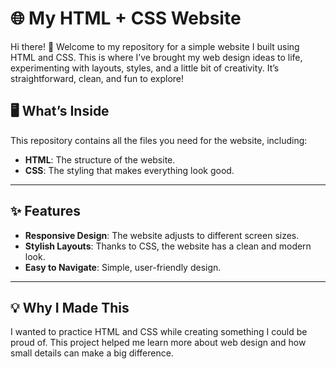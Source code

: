 # 🌐 My HTML + CSS Website  

Hi there! 👋 Welcome to my repository for a simple website I built using HTML and CSS. 
This is where I’ve brought my web design ideas to life, experimenting with layouts, styles, and a little bit of creativity.
It’s straightforward, clean, and fun to explore!  


## 🖥️ What’s Inside  

This repository contains all the files you need for the website, including:  
- **HTML**: The structure of the website.  
- **CSS**: The styling that makes everything look good.  

---


## ✨ Features  

- **Responsive Design**: The website adjusts to different screen sizes.  
- **Stylish Layouts**: Thanks to CSS, the website has a clean and modern look.  
- **Easy to Navigate**: Simple, user-friendly design.  

---

## 💡 Why I Made This  

I wanted to practice HTML and CSS while creating something I could be proud of.
This project helped me learn more about web design and how small details can make a big difference.  
